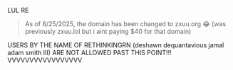 LUL RE

> As of 8/25/2025, the domain has been changed to zxuu.org :joy: (was previously zxuu.lol but i aint paying $40 for that domain)


USERS BY THE NAME OF RETHINKINGRN (deshawn dequantavious jamal adam smith III) ARE NOT ALLOWED PAST THIS POINT!!! VVVVVVVVVVVVVVVVV

